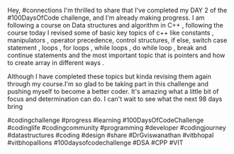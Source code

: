 Hey, #connections I'm thrilled to share that I've completed my DAY 2 of the #100DaysOfCode challenge, and I'm already making progress. I am following a course on Data structures and algorithm in C++ , following the course today I revised some of basic key topics of c++ like constants , manipulators , operator precedence, control structures, if else, switch case statement , loops , for loops , while loops , do while loop , break and continue statements and the most important topic that is pointers and how to create array in different ways .



Although I have completed these topics but kinda revising them again through my course.I'm so glad to be taking part in this challenge and pushing myself to become a better coder. It's amazing what a little bit of focus and determination can do. I can't wait to see what the next 98 days bring

#codingchallenge #progress #learning #100DaysOfCodeChallenge #codinglife #codingcommunity #programming #developer #codingjourney #datastructures #coding #design #share #DrGviswanathan #vitbhopal #vitbhopallions #100daysofcodechallenge
#DSA #CPP #VIT
    
